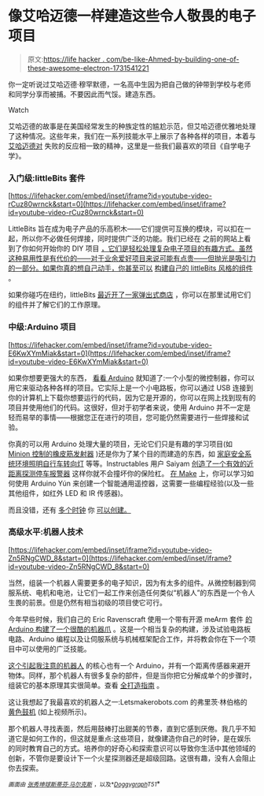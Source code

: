 # 像艾哈迈德一样建造这些令人敬畏的电子项目

> 原文:[https://life hacker . com/be-like-Ahmed-by-building-one-of-these-awesome-electron-1731541221](https://lifehacker.com/be-like-ahmed-by-building-one-of-these-awesome-electron-1731541221)

你一定听说过艾哈迈德·穆罕默德，一名高中生因为把自己做的钟带到学校与老师和同学分享而被捕。不要因此而气馁。建造东西。

Watch

艾哈迈德的故事是在美国经常发生的种族定性的尴尬示范，但艾哈迈德优雅地处理了这种情况。这些年来，我们在一系列技能水平上展示了各种各样的项目，本着与 [艾哈迈德对](http://www.msnbc.com/msnbc/watch/ahmed-dont-let-people-change-who-you-are-526928963528) 失败的反应相一致的精神，这里是一些我们最喜欢的项目《自学电子学》。

### 入门级:littleBits 套件

 [https://lifehacker.com/embed/inset/iframe?id=youtube-video-rCuz80wrnck&start=0](https://lifehacker.com/embed/inset/iframe?id=youtube-video-rCuz80wrnck&start=0) 

LittleBits 旨在成为电子产品的乐高积木——它们提供可互换的模块，可以扣在一起，所以你不必做任何焊接，同时提供广泛的功能。我们已经在 之前的网站上看到了你如何开始你的 DIY 项目 [，它们是轻松处理复杂电子项目的有趣方式。虽然这种易用性是有代价的——对于业余爱好项目来说可能有点贵——但抛光是吸引力的一部分。如果你真的想自己动手，你甚至可以](http://lifehacker.com/how-to-get-started-diying-anything-with-littlebits-1617311793#_ga=1.219129308.410417895.1430444016) [构建自己的 littleBits 风格的组件](http://lifehacker.com/build-your-own-littlebits-style-electronic-components-1515071097) 。

如果你碰巧在纽约，littleBits [最近开了一家弹出式商店](http://littlebits.cc/store?gclid=CLyGk-_R_scCFcIXHwodUocMwA) ，你可以在那里试用它们的组件并了解它们的工作原理。

### 中级:Arduino 项目

 [https://lifehacker.com/embed/inset/iframe?id=youtube-video-E6KwXYmMiak&start=0](https://lifehacker.com/embed/inset/iframe?id=youtube-video-E6KwXYmMiak&start=0) 

如果你想要更强大的东西， [看看 Arduino](https://lifehacker.com/how-to-start-making-your-own-electronics-with-arduino-a-5875365) 就知道了:一个小型的微控制器，你可以用它来驱动各种各样的项目。它实际上是一个小电路板，你可以通过 USB 连接到你的计算机上下载你想要运行的代码，因为它是开源的，你可以在网上找到现有的项目并使用他们的代码。这很好，但对于初学者来说，使用 Arduino 并不一定是轻而易举的事情——根据您正在进行的项目，您可能仍然需要进行一些焊接和试验。

你真的可以用 Arduino 处理大量的项目，无论它们只是有趣的学习项目(如 [Minion 控制的橡皮筋发射器](http://lifehacker.com/my-first-original-arduino-project-what-i-learned-about-1521539054) )还是你为了某个目的而建造的东西，如 [家庭安全系统](http://lifehacker.com/build-a-wireless-home-security-system-with-an-arduino-1619435213)[环境照明](https://lifehacker.com/how-to-start-making-your-own-electronics-with-arduino-a-5875365)[自行车转向灯](http://lifehacker.com/build-your-own-arduino-powered-bicycle-lights-turn-sig-5964235) 等等。Instructables 用户 Saiyam [创造了一个有效的近距离探测停车报警器](http://www.instructables.com/id/Wireless-Car-Parking-Alarm/) 这样你就不会撞坏你的保险杠。 [在 Make](http://makezine.com/projects/smart-remote-control/) 上，你可以学习如何使用 Arduino Yún 来创建一个智能通用遥控器，这需要一些编程经验(以及一些其他组件，如红外 LED 和 IR 传感器)。

而且没错，还有 [多个时钟](http://lifehacker.com/build-a-wireless-alarm-clock-with-an-arduino-1709065366) 你 [可以创建。](http://lifehacker.com/build-an-internet-connected-alarm-clock-with-an-arduino-1622248126)

### 高级水平:机器人技术

 [https://lifehacker.com/embed/inset/iframe?id=youtube-video-Zn5RNgCWD_8&start=0](https://lifehacker.com/embed/inset/iframe?id=youtube-video-Zn5RNgCWD_8&start=0) 

当然，组装一个机器人需要更多的电子知识，因为有太多的组件。从微控制器到伺服系统、电机和电池，让它们一起工作来创造任何类似“机器人”的东西是一个令人生畏的前景。但是仍然有相当初级的项目使它可行。

今年早些时候，我们自己的 Eric Ravenscraft 使用一个带有开源 meArm 套件 [的 Arduino 构建了一个很酷的机器爪](http://lifehacker.com/build-a-kickass-robot-arm-the-perfect-arduino-project-1700643747#_ga=1.210635216.410417895.1430444016) 。这是一个相当复杂的构建，涉及试验电路板电路、Arduino 编程以及让伺服系统与机械框架配合工作，并将教会你在下一个项目中可以使用的广泛技能。

[这个引起我注意的机器人](http://www.instructables.com/id/Tracked-Arduino-Robot/) 的核心也有一个 Arduino，并有一个距离传感器来避开物体。同样，那个机器人有很多复杂的部件，但是当你把它分解成单个的步骤时，组装它的基本原理其实很简单。查看 [全打造指南](http://www.instructables.com/id/Tracked-Arduino-Robot/) 。

这让我想起了我最喜欢的机器人之一:Letsmakerobots.com 的弗里茨·林伯格的 [黄色鼓机](http://makezine.com/projects/yellow-drum-machine/) (如上视频所示)。

那个机器人寻找表面，然后用鼓棒打出甜美的节奏，直到它感到厌倦。我几乎不知道它是如何工作的，但这就是重点:这些项目，就像建造你自己的时钟，是在娱乐的同时教育自己的方式。培养你的好奇心和探索意识可以导致你生活中其他领域的创新，不管你是要设计下一个火星探测器还是超级回路。这很有趣，没有人会阻止你去探索。

<small>*画面由*</small> [<small>*张秀坤球*</small>](http://www.shutterstock.com/pic-263248898/stock-vector-electronic-components-for-prototype-applications.html?src=HpoyBH_53JZmPk4XstbeYw-2-5)<small></small>*[<small>*斯蒂芬·马尔克斯*</small>](http://www.shutterstock.com/pic-173229410/stock-vector-blueprint-vector-illustration.html?src=xDA37rSntovCgarIJJamjg-1-4) <small>*，以及*</small>[<small>*Doggygraph*</small>](http://www.shutterstock.com/pic-149986025/stock-vector-robot-opened-to-reveal-cogs-inside-eletronic-board-in-shape-of-robot-vector-illustration.html?src=HAMdGXoDwkexWCtDdLe5jQ-1-28)<small>*T51*</small>*